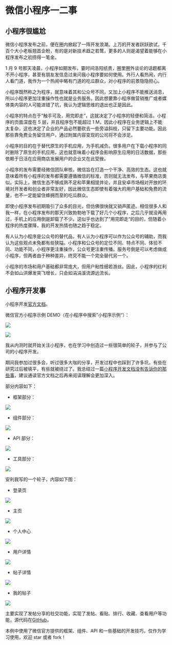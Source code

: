 # 微信小程序一二事

## 小程序很尴尬

微信小程序发布之前，便在圈内掀起了一阵开发浪潮。上万的开发者跃跃欲试，千百个大小老板翘首企盼，有的是对新技术趋之若鹜，更多的人则是渴望着能够在小程序发布之初捞得一笔金。

1 月 9 号那天凌晨，小程序如期发布，霎时间洛阳纸贵，圈里圈外谈论的话题都离不开小程序，甚至有朋友发信息过来问我小程序要如何使用。外行人看热闹，内行人看门道，我作为一个热闹中略有门道的吃瓜群众，对小程序的前景隐隐担心。

小程序既然称之为程序，就意味着其和公众号不同，又加上小程序不能推送消息，所以小程序更加注重操作性也就是业务服务。因此想要靠小程序做营销推广或者媒体类内容的人可能进错了坑，我认为逻辑思维的退出也正是因此。

小程序的特点在于”触手可及，用完即走“，这就决定了小程序的轻便和简洁。小程序的页面深度在 5 层，并且程序包不能超过 1 M，因此小程序在业务逻辑上不能太复杂，这也决定了企业的产品必然要砍去一些旁溢斜枝，只留下主要功能。因此那些靠免费业务留住用户，通过附属内容变现的公司将不会涉足。

小程序的目的在于替代原生的手机应用，为手机减负。很多用户在下载小程序的同时删除了原生的手机应用，这也就意味着小程序会影响原生应用的日活数据，那些依赖于日活在应用商店发展用户的企业又在此受挫。

小程序的发布需要经微信团队审核，微信旨在打造一个干净、高效的生态。这也就意味着所有小程序的发布都需要遵循微信的标准，否则就无法发布，与苹果商店类似。实际上，微信生态不够成熟不足和苹果相提并论，并且安卓市场相对开放的环境对开发者和创业者非常友好，因此微信生态即使有着强大的用户基础和免费的流量，也不一定能留住蜂拥而至的吃瓜群众。

即使小程序发布初期吸引了众多的目光，但仿佛很快就又销声匿迹。相信很多人和我一样，在小程序发布的那天兴致勃勃地下载了好几个小程序，之后几乎就没再用过，手机上的应用倒是卸载了不少。这似乎也达到了”用完即走“的目的，但随着小程序的热度骤降，我的开发热情也随之趋于稳定。

有人认为小程序是公众号的替代品，有人认为小程序可以作为公众号的辅助，而我认为这些观点未免都有些狭隘。小程序和公众号的定位不同、特点不同、体验不同、功能不同，小程序更注重操作，公众号更注重传播。服务号倒是可以考虑做成小程序，但两者由于种种差异，终究不能一个完全替代另一个。

小程序的市场和用户基础都非常庞大，但用户粘性细若游丝。因此，小程序的红利不会如山洪爆发突飞增长，只会如涓涓溪流源远流长。

## 小程序开发事

小程序开发[官方文档](https://mp.weixin.qq.com/debug/wxadoc/dev/)。

微信官方小程序示例 DEMO（在小程序中搜索”小程序示例“）：

![](https://github.com/Romeo0906/Articles/blob/master/pics/What-I-did-with-WechatAPP/wedemo1.jpg) 

![](https://github.com/Romeo0906/Articles/blob/master/pics/What-I-did-with-WechatAPP/wedemo2.jpg)

我从内测时就开始关注小程序，也在学习中创造过一些很简单的轮子，并参与了公司的小程序开发。

期间我参加过很多会，听过很多大咖的分享，开发过程中也踩到了许多坑，有些在研究过后被填平，有些就被绕过了。我总结过一篇[小程序开发文档没有告诉你的那些事](https://github.com/Romeo0906/WeChatAPP/blob/master/Something-that-wxadoc-don't-tell-you.md)，建议通读官方文档之后再来阅读理解会更加深入。

部分内容如下：

* 框架部分：

![](https://github.com/Romeo0906/Articles/blob/master/pics/What-I-did-with-WechatAPP/framework.jpg)

* 组件部分：

![](https://github.com/Romeo0906/Articles/blob/master/pics/What-I-did-with-WechatAPP/component.jpg)

* API 部分：

![](https://github.com/Romeo0906/Articles/blob/master/pics/What-I-did-with-WechatAPP/API.jpg)

* 工具部分：

![](https://github.com/Romeo0906/Articles/blob/master/pics/What-I-did-with-WechatAPP/tool.jpg)

安利我写的一个轮子，内容如下图：

* 登录页

![](https://github.com/Romeo0906/Articles/blob/master/pics/What-I-did-with-WechatAPP/signin.jpg)

* 主页

![](https://github.com/Romeo0906/Articles/blob/master/pics/What-I-did-with-WechatAPP/index.jpg)

* 个人中心

![](https://github.com/Romeo0906/Articles/blob/master/pics/What-I-did-with-WechatAPP/profile.png)

* 用户详情

![](https://github.com/Romeo0906/Articles/blob/master/pics/What-I-did-with-WechatAPP/user.jpg)

* 帖子详情

![](https://github.com/Romeo0906/Articles/blob/master/pics/What-I-did-with-WechatAPP/post.jpg)

* 我的帖子

![](https://github.com/Romeo0906/Articles/blob/master/pics/What-I-did-with-WechatAPP/mypost.jpg)

主要实现了发帖分享的社交功能，实现了发帖、看贴、排行、收藏、查看用户等功能，源代码在[GitHub](https://github.com/Romeo0906/WeChatAPP)。

本例中使用了微信官方提供的框架、组件、API 和一些基础的开发技巧，仅作为学习使用，欢迎 star 或者 fork！